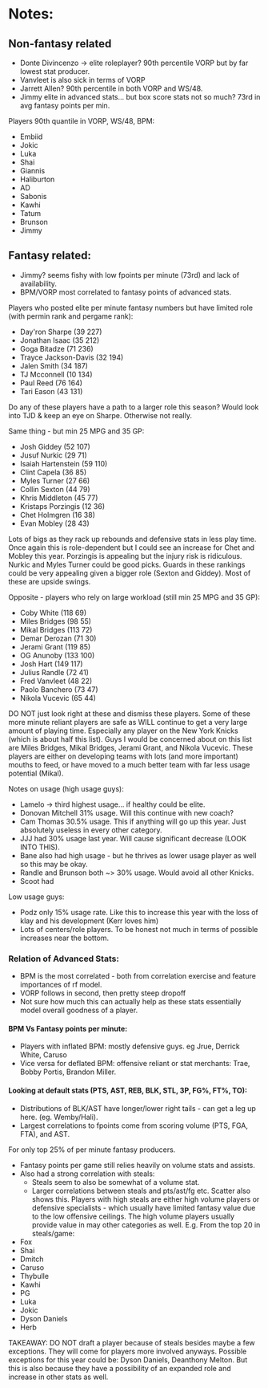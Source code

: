 # Notes:

## Non-fantasy related
- Donte Divincenzo -> elite roleplayer? 90th percentile VORP but by far lowest stat producer. 
- Vanvleet is also sick in terms of VORP
- Jarrett Allen? 90th percentile in both VORP and WS/48. 
- Jimmy elite in advanced stats... but box score stats not so much? 73rd in avg fantasy points per min. 

Players 90th quantile in VORP, WS/48, BPM:
- Embiid
- Jokic
- Luka
- Shai
- Giannis
- Haliburton
- AD
- Sabonis
- Kawhi
- Tatum
- Brunson
- Jimmy


## Fantasy related:
- Jimmy? seems fishy with low fpoints per minute (73rd) and lack of availability. 
- BPM/VORP most correlated to fantasy points of advanced stats.


Players who posted elite per minute fantasy numbers but have limited role (with permin rank and pergame rank):

- Day'ron Sharpe (39 227)
- Jonathan Isaac (35 212)
- Goga Bitadze (71 236)
- Trayce Jackson-Davis (32 194) 
- Jalen Smith (34 187)
- TJ Mcconnell (10 134)
- Paul Reed (76 164)
- Tari Eason (43 131)

Do any of these players have a path to a larger role this season? Would look into TJD & keep an eye on Sharpe. Otherwise not really. 

Same thing - but min 25 MPG and 35 GP:

- Josh Giddey (52 107)
- Jusuf Nurkic (29 71)
- Isaiah Hartenstein (59 110)
- Clint Capela (36 85)
- Myles Turner (27 66)
- Collin Sexton (44 79)
- Khris Middleton (45 77)
- Kristaps Porzingis (12 36)
- Chet Holmgren (16 38)
- Evan Mobley (28 43)

Lots of bigs as they rack up rebounds and defensive stats in less play time. Once again this is role-dependent but I could see an increase for Chet and Mobley this year. Porzingis is appealing but the injury risk is ridiculous. Nurkic and Myles Turner could be good picks. Guards in these rankings could be very appealing given a bigger role (Sexton and Giddey). Most of these are upside swings. 

Opposite - players who rely on large workload (still min 25 MPG and 35 GP):
- Coby White (118 69)
- Miles Bridges (98 55)
- Mikal Bridges (113 72)
- Demar Derozan (71 30)
- Jerami Grant (119 85)
- OG Anunoby (133 100)
- Josh Hart (149 117)
- Julius Randle (72 41)
- Fred Vanvleet (48 22)
- Paolo Banchero (73 47)
- Nikola Vucevic (65 44)

DO NOT just look right at these and dismiss these players. Some of these more minute reliant players are safe as WILL continue to get a very large amount of playing time. Especially any player on the New York Knicks (which is about half this list). Guys I would be concerned about on this list are Miles Bridges, Mikal Bridges, Jerami Grant, and Nikola Vucevic. These players are either on developing teams with lots (and more important) mouths to feed, or have moved to a much better team with far less usage potential (Mikal). 

Notes on usage (high usage guys): 
- Lamelo -> third highest usage... if healthy could be elite.
- Donovan Mitchell 31% usage. Will this continue with new coach?
- Cam Thomas 30.5% usage. This if anything will go up this year. Just absolutely useless in every other category. 
- JJJ had 30% usage last year. Will cause significant decrease (LOOK INTO THIS). 
- Bane also had high usage - but he thrives as lower usage player as well so this may be okay. 
- Randle and Brunson both ~> 30% usage. Would avoid all other Knicks. 
- Scoot had 

Low usage guys:
- Podz only 15% usage rate. Like this to increase this year with the loss of klay and his development (Kerr loves him)
- Lots of centers/role players. To be honest not much in terms of possible increases near the bottom. 


### Relation of Advanced Stats: 

- BPM is the most correlated - both from correlation exercise and feature importances of rf model. 
- VORP follows in second, then pretty steep dropoff
- Not sure how much this can actually help as these stats essentially model overall goodness of a player. 

#### BPM Vs Fantasy points per minute:
- Players with inflated BPM: mostly defensive guys. eg Jrue, Derrick White, Caruso
- Vice versa for deflated BPM: offensive reliant or stat merchants: Trae, Bobby Portis, Brandon Miller. 


#### Looking at default stats (PTS, AST, REB, BLK, STL, 3P, FG%, FT%, TO):
- Distributions of BLK/AST have longer/lower right tails - can get a leg up here. (eg. Wemby/Hali). 
- Largest correlations to fpoints come from scoring volume (PTS, FGA, FTA), and AST. 

For only top 25% of per minute fantasy producers. 

- Fantasy points per game still relies heavily on volume stats and assists.
- Also had a strong correlation with steals:
    - Steals seem to also be somewhat of a volume stat. 
    - Larger correlations between steals and pts/ast/fg etc. Scatter also shows this. 
Players with high steals are either high volume players or defensive specialists - which usually have limited fantasy value due to the low offensive ceilings. The high volume players usually provide value in may other categories as well. 
E.g. From the top 20 in steals/game:
- Fox 
- Shai 
- Dmitch 
- Caruso
- Thybulle
- Kawhi
- PG
- Luka
- Jokic
- Dyson Daniels
- Herb

TAKEAWAY: DO NOT draft a player because of steals besides maybe a few exceptions. They will come for players more involved anyways. Possible exceptions for this year could be: Dyson Daniels, Deanthony Melton. But this is also because they have a possibility of an expanded role and increase in other stats as well. 

    
  






